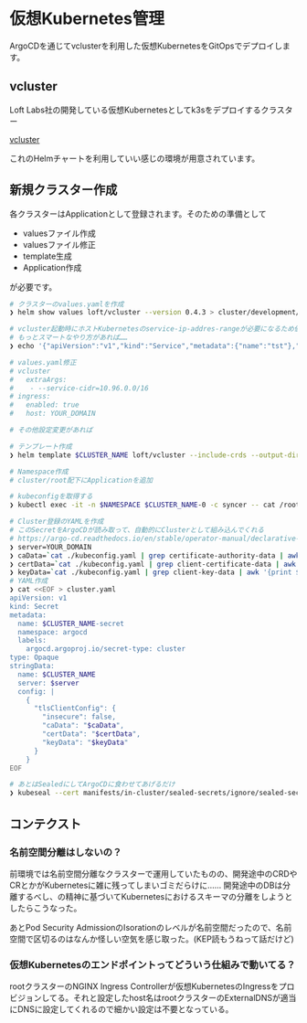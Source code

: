 仮想Kubernetes管理
===
ArgoCDを通じてvclusterを利用した仮想KubernetesをGitOpsでデプロイします。

## vcluster
Loft Labs社の開発している仮想Kubernetesとしてk3sをデプロイするクラスター

[vcluster](https://www.vcluster.com)

これのHelmチャートを利用していい感じの環境が用意されています。

## 新規クラスター作成
各クラスターはApplicationとして登録されます。そのための準備として

- valuesファイル作成
- valuesファイル修正
- template生成
- Application作成

が必要です。

```bash
# クラスターのvalues.yamlを作成
❯ helm show values loft/vcluster --version 0.4.3 > cluster/development/values 

# vcluster起動時にホストKubernetesのservice-ip-addres-rangeが必要になるため値を取得
# もっとスマートなやり方があれば……
❯ echo '{"apiVersion":"v1","kind":"Service","metadata":{"name":"tst"},"spec":{"clusterIP":"1.1.1.1","ports":[{"port":443}]}}' | kubectl apply -f - 2>&1 | sed 's/.*valid IPs is //' 

# values.yaml修正
# vcluster
#   extraArgs:
#    - --service-cidr=10.96.0.0/16
# ingress:
#   enabled: true
#   host: YOUR_DOMAIN

# その他設定変更があれば

# テンプレート作成
❯ helm template $CLUSTER_NAME loft/vcluster --include-crds --output-dir cluster -f cluster/$CLUSTER_NAME/values --version 0.4.3 --namespace $CLUSTER_NAME

# Namespace作成
# cluster/root配下にApplicationを追加

# kubeconfigを取得する
❯ kubectl exec -it -n $NAMESPACE $CLUSTER_NAME-0 -c syncer -- cat /root/.kube/config > kubeconfig.yaml

# Cluster登録のYAMLを作成
# このSecretをArgoCDが読み取って、自動的にClusterとして組み込んでくれる
# https://argo-cd.readthedocs.io/en/stable/operator-manual/declarative-setup/#clusters
❯ server=YOUR_DOMAIN
❯ caData=`cat ./kubeconfig.yaml | grep certificate-authority-data | awk '{print $2}'`
❯ certData=`cat ./kubeconfig.yaml | grep client-certificate-data | awk '{print $2}'`
❯ keyData=`cat ./kubeconfig.yaml | grep client-key-data | awk '{print $2}'` 
# YAML作成
❯ cat <<EOF > cluster.yaml
apiVersion: v1
kind: Secret
metadata:
  name: $CLUSTER_NAME-secret
  namespace: argocd
  labels:
    argocd.argoproj.io/secret-type: cluster
type: Opaque
stringData:
  name: $CLUSTER_NAME
  server: $server
  config: |
    {
      "tlsClientConfig": {
        "insecure": false,
        "caData": "$caData",
        "certData": "$certData",
        "keyData": "$keyData"
      }
    }
EOF

# あとはSealedにしてArgoCDに食わせてあげるだけ
❯ kubeseal --cert manifests/in-cluster/sealed-secrets/ignore/sealed-secrets.crt -f ./cluster.yaml -o yaml > sealed-cluster.yaml
```

## コンテクスト

### 名前空間分離はしないの？
前環境では名前空間分離なクラスターで運用していたものの、開発途中のCRDやCRとかがKubernetesに雑に残ってしまいゴミだらけに……
開発途中のDBは分離するべし、の精神に基づいてKubernetesにおけるスキーマの分離をしようとしたらこうなった。

あとPod Security AdmissionのIsorationのレベルが名前空間だったので、名前空間で区切るのはなんか怪しい空気を感じ取った。(KEP読もうねって話だけど)

### 仮想Kubernetesのエンドポイントってどういう仕組みで動いてる？
rootクラスターのNGINX Ingress Controllerが仮想KubernetesのIngressをプロビジョンしてる。それと設定したhost名はrootクラスターのExternalDNSが適当にDNSに設定してくれるので細かい設定は不要となっている。
